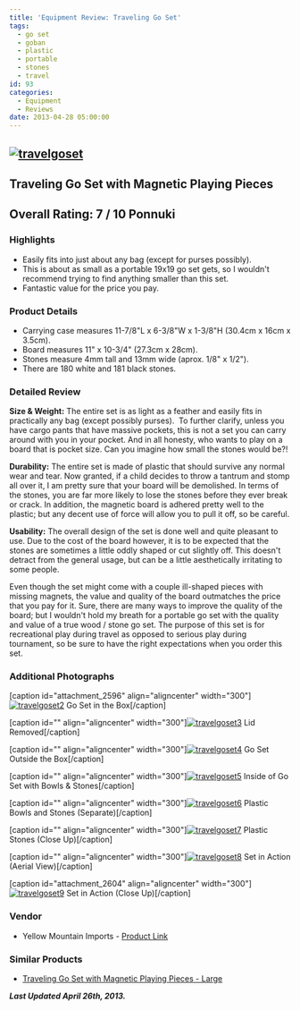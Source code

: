 ```yaml
---
title: 'Equipment Review: Traveling Go Set'
tags:
  - go set
  - goban
  - plastic
  - portable
  - stones
  - travel
id: 93
categories:
  - Equipment
  - Reviews
date: 2013-04-28 05:00:00
---
```


## [![travelgoset](http://www.bengozen.com/wp-content/uploads/2010/09/travelgoset.jpg)](http://www.bengozen.com/wp-content/uploads/2010/09/travelgoset.jpg)

## Traveling Go Set with Magnetic Playing Pieces

## Over­all Rat­ing: 7 / 10 Ponnuki

### High­lights

*   Easily fits into just about any bag (except for purses possibly).
*   This is about as small as a portable 19x19 go set gets, so I wouldn't recommend trying to find anything smaller than this set.
*   Fantastic value for the price you pay.

### Prod­uct Details

*   Carrying case measures 11-7/8"L x 6-3/8"W x 1-3/8"H (30.4cm x 16cm x 3.5cm).
*   Board measures 11" x 10-3/4" (27.3cm x 28cm).
*   Stones measure 4mm tall and 13mm wide (aprox. 1/8" x 1/2").
*   There are 180 white and 181 black stones.
<!--more-->

### Detailed Review

**Size &amp; Weight:** The entire set is as light as a feather and easily fits in practically any bag (except possibly purses).  To further clarify, unless you have cargo pants that have massive pockets, this is not a set you can carry around with you in your pocket. And in all honesty, who wants to play on a board that is pocket size. Can you imagine how small the stones would be?!

**Dura­bil­ity:** The entire set is made of plastic that should survive any normal wear and tear. Now granted, if a child decides to throw a tantrum and stomp all over it, I am pretty sure that your board will be demolished. In terms of the stones, you are far more likely to lose the stones before they ever break or crack. In addition, the magnetic board is adhered pretty well to the plastic; but any decent use of force will allow you to pull it off, so be careful.

**Usabil­ity:** The overall design of the set is done well and quite pleasant to use. Due to the cost of the board however, it is to be expected that the stones are sometimes a little oddly shaped or cut slightly off. This doesn't detract from the general usage, but can be a little aesthetically irritating to some people.

Even though the set might come with a couple ill-shaped pieces with missing magnets, the value and quality of the board outmatches the price that you pay for it. Sure, there are many ways to improve the quality of the board; but I wouldn't hold my breath for a portable go set with the quality and value of a true wood / stone go set. The purpose of this set is for recreational play during travel as opposed to serious play during tournament, so be sure to have the right expectations when you order this set.

### Addi­tional Photographs

[caption id="attachment_2596" align="aligncenter" width="300"][![travelgoset2](http://www.bengozen.com/wp-content/uploads/2010/09/travelgoset2.jpg)](http://www.bengozen.com/wp-content/uploads/2010/09/travelgoset2.jpg) Go Set in the Box[/caption]

[caption id="" align="aligncenter" width="300"][![travelgoset3](http://www.bengozen.com/wp-content/uploads/2010/09/travelgoset3.jpg)](http://www.bengozen.com/wp-content/uploads/2010/09/travelgoset3.jpg) Lid Removed[/caption]

[caption id="" align="aligncenter" width="300"][![travelgoset4](http://www.bengozen.com/wp-content/uploads/2010/09/travelgoset4.jpg)](http://www.bengozen.com/wp-content/uploads/2010/09/travelgoset4.jpg) Go Set Outside the Box[/caption]

[caption id="" align="aligncenter" width="300"][![travelgoset5](http://www.bengozen.com/wp-content/uploads/2010/09/travelgoset5.jpg)](http://www.bengozen.com/wp-content/uploads/2010/09/travelgoset5.jpg) Inside of Go Set with Bowls &amp; Stones[/caption]

[caption id="" align="aligncenter" width="300"][![travelgoset6](http://www.bengozen.com/wp-content/uploads/2010/09/travelgoset6.jpg)](http://www.bengozen.com/wp-content/uploads/2010/09/travelgoset6.jpg) Plastic Bowls and Stones (Separate)[/caption]

[caption id="" align="aligncenter" width="300"][![travelgoset7](http://www.bengozen.com/wp-content/uploads/2010/09/travelgoset7.jpg)](http://www.bengozen.com/wp-content/uploads/2010/09/travelgoset7.jpg) Plastic Stones (Close Up)[/caption]

[caption id="" align="aligncenter" width="300"][![travelgoset8](http://www.bengozen.com/wp-content/uploads/2010/09/travelgoset8.jpg)](http://www.bengozen.com/wp-content/uploads/2010/09/travelgoset8.jpg) Set in Action (Aerial View)[/caption]

[caption id="attachment_2604" align="aligncenter" width="300"][![travelgoset9](http://www.bengozen.com/wp-content/uploads/2010/09/travelgoset9.jpg)](http://www.bengozen.com/wp-content/uploads/2010/09/travelgoset9.jpg) Set in Action (Close Up)[/caption]

### Ven­dor

*   <span style="line-height: 13px;">Yellow Mountain Imports - [Product Link](https://www.ymimports.com/p-1629-traveling-go-set-with-magnetic-playing-pieces.aspx#.UW7m07VlnJI)</span>

### Sim­i­lar Products

*   [Traveling Go Set with Magnetic Playing Pieces - Large](http://www.amazon.com/gp/product/B005A29Z5Y/ref=as_li_ss_tl?ie=UTF8&amp;camp=1789&amp;creative=390957&amp;creativeASIN=B005A29Z5Y&amp;linkCode=as2&amp;tag=be09a-20)

_**Last Updated April 26th, 2013.**_